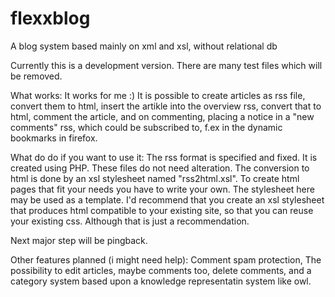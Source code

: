 flexxblog
=========

A blog system based mainly on xml and xsl, without relational db

Currently this is a development version. There are many test files which will be removed.

What works:
It works for me :) It is possible to create articles as rss file, convert them to html, insert the artikle into the overview rss, convert that to html, comment the article, and on commenting, placing a notice in a "new comments" rss, which could be subscribed to, f.ex in the dynamic bookmarks in firefox.

What do do if you want to use it:
The rss format is specified and fixed. It is created using PHP. These files do not need alteration. The conversion to html is done by an xsl stylesheet named "rss2html.xsl". To create html pages that fit your needs you have to write your own. The stylesheet here may be used as a template. I'd recommend that you create an xsl stylesheet that produces html compatible to your existing site, so that you can reuse your existing css. Although that is just a recommendation.

Next major step will be pingback.

Other features planned (i might need help): Comment spam protection, The possibility to edit articles, maybe comments too, delete comments, and a category system based upon a knowledge representatin system like owl.

